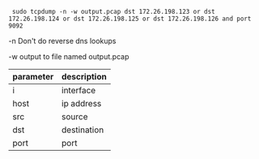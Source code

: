 ``` sudo tcpdump -n -w output.pcap dst 172.26.198.123 or dst 172.26.198.124 or dst 172.26.198.125 or dst 172.26.198.126 and port 9092```

-n Don't do reverse dns lookups 

-w output to file named output.pcap 

|parameter|description|
|-------|--------|
|i| interface|
|host| ip address|
|src| source|
|dst |destination|
|port |port|
